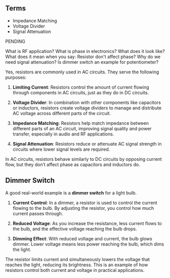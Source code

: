 ## Terms

- Impedance Matching
- Voltage Divider
- Signal Attenuation

PENDING

What is RF application?
What is phase in electronics? What does it look like?
What does it mean when you say: Resistor don't affect phase?
Why do we need signal attenuation?
Is dimmer switch an example for potentiometer?

Yes, resistors are commonly used in AC circuits. They serve the following purposes:

1. **Limiting Current**: Resistors control the amount of current flowing through components in AC circuits, just as they do in DC circuits.

2. **Voltage Divider**: In combination with other components like capacitors or inductors, resistors create voltage dividers to manage and distribute AC voltage across different parts of the circuit.

3. **Impedance Matching**: Resistors help match impedance between different parts of an AC circuit, improving signal quality and power transfer, especially in audio and RF applications.

4. **Signal Attenuation**: Resistors reduce or attenuate AC signal strength in circuits where lower signal levels are required.

In AC circuits, resistors behave similarly to DC circuits by opposing current flow, but they don’t affect phase as capacitors and inductors do.

## Dimmer Switch

A good real-world example is a **dimmer switch** for a light bulb.

1. **Current Control**: In a dimmer, a resistor is used to control the current flowing to the bulb. By adjusting the resistor, you control how much current passes through.

2. **Reduced Voltage**: As you increase the resistance, less current flows to the bulb, and the effective voltage reaching the bulb drops.

3. **Dimming Effect**: With reduced voltage and current, the bulb glows dimmer. Lower voltage means less power reaching the bulb, which dims the light.

The resistor limits current and simultaneously lowers the voltage that reaches the light, reducing its brightness. This is an example of how resistors control both current and voltage in practical applications.
